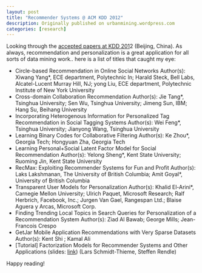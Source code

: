 ```yaml
---
layout: post
title: "Recommender Systems @ ACM KDD 2012"
description: Originally published on urbanmining.wordpress.com
categories: [research]
---
```


Looking through the <a href="http://kdd2012.sigkdd.org/papers.shtml" target="_blank">accepted papers at KDD 201</a>2 (Beijing, China). As always, recommendation and personalization is a great application for all sorts of data mining work.. here is a list of titles that caught my eye:
<ul>
	<li>Circle-based Recommendation in Online Social Networks
Author(s): Xiwang Yang*, ECE department, Polytechnic In; Harald Steck, Bell Labs, Alcatel-Lucent Murray Hill, NJ; yong Liu, ECE department, Polytechnic Institute of New York University</li>
	<li>Cross-domain Collaboration Recommendation
Author(s): Jie Tang*, Tsinghua University; Sen Wu, Tsinghua University; Jimeng Sun, IBM; Hang Su, Beihang University</li>
	<li>Incorporating Heterogenous Information for Personalized Tag Recommendation in Social Tagging Systems
Author(s): Wei Feng*, Tsinghua University; Jianyong Wang, Tsinghua University</li>
	<li>Learning Binary Codes for Collaborative Filtering
Author(s): Ke Zhou*, Georgia Tech; Hongyuan Zha, Georgia Tech</li>
	<li>Learning Personal+Social Latent Factor Model for Social Recommendation
Author(s): Yelong Sheng*, Kent State University; Ruoming Jin, Kent State University</li>
	<li>RecMax: Exploiting Recommender Systems for Fun and Profit
Author(s): Laks Lakshmanan, The University of British Columbia; Amit Goyal*, University of British Columbia</li>
	<li>Transparent User Models for Personalization
Author(s): Khalid El-Arini*, Carnegie Mellon University; Ulrich Paquet, Microsoft Research; Ralf Herbrich, Facebook, Inc.; Jurgen Van Gael, Rangespan Ltd.; Blaise Aguera y Arcas, Microsoft Corp.</li>
	<li>Finding Trending Local Topics in Search Queries for Personalization of a Recommendation System
Author(s): Ziad Al Bawab; George Mills; Jean-Francois Crespo</li>
	<li>GetJar Mobile Application Recommendations with Very Sparse Datasets
Author(s): Kent Shi ; Kamal Ali</li>
	<li>[Tutorial] Factorization Models for Recommender Systems and Other Applications (slides: <a href="http://www.ismll.uni-hildesheim.de/aktuelles/kdd_en.html" target="_blank">link</a>)
(Lars Schmidt-Thieme, Steffen Rendle)</li>
</ul>
Happy reading!
